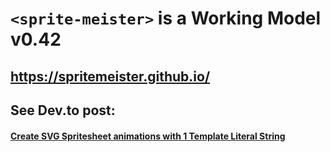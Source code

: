 # ``<sprite-meister>`` is a Working Model v0.42 

## https://spritemeister.github.io/

## See Dev.to post:

#### [Create SVG Spritesheet animations with 1 Template Literal String](https://dev.to/dannyengelman/create-svg-spritesheet-animations-with-1-template-literal-string-2mf1-temp-slug-4889828)